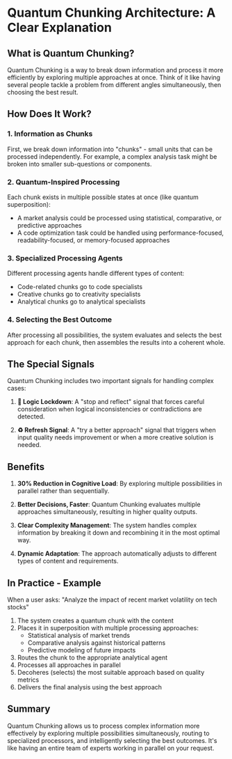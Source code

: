 # Quantum Chunking Architecture: A Clear Explanation

## What is Quantum Chunking?

Quantum Chunking is a way to break down information and process it more efficiently by exploring multiple approaches at once. Think of it like having several people tackle a problem from different angles simultaneously, then choosing the best result.

## How Does It Work?

### 1. Information as Chunks

First, we break down information into "chunks" - small units that can be processed independently. For example, a complex analysis task might be broken into smaller sub-questions or components.

### 2. Quantum-Inspired Processing

Each chunk exists in multiple possible states at once (like quantum superposition):
- A market analysis could be processed using statistical, comparative, or predictive approaches
- A code optimization task could be handled using performance-focused, readability-focused, or memory-focused approaches

### 3. Specialized Processing Agents

Different processing agents handle different types of content:
- Code-related chunks go to code specialists
- Creative chunks go to creativity specialists
- Analytical chunks go to analytical specialists

### 4. Selecting the Best Outcome

After processing all possibilities, the system evaluates and selects the best approach for each chunk, then assembles the results into a coherent whole.

## The Special Signals

Quantum Chunking includes two important signals for handling complex cases:

1. **🥶 Logic Lockdown**: A "stop and reflect" signal that forces careful consideration when logical inconsistencies or contradictions are detected.

2. **♻️ Refresh Signal**: A "try a better approach" signal that triggers when input quality needs improvement or when a more creative solution is needed.

## Benefits

1. **30% Reduction in Cognitive Load**: By exploring multiple possibilities in parallel rather than sequentially.

2. **Better Decisions, Faster**: Quantum Chunking evaluates multiple approaches simultaneously, resulting in higher quality outputs.

3. **Clear Complexity Management**: The system handles complex information by breaking it down and recombining it in the most optimal way.

4. **Dynamic Adaptation**: The approach automatically adjusts to different types of content and requirements.

## In Practice - Example

When a user asks: "Analyze the impact of recent market volatility on tech stocks"

1. The system creates a quantum chunk with the content
2. Places it in superposition with multiple processing approaches:
   - Statistical analysis of market trends
   - Comparative analysis against historical patterns
   - Predictive modeling of future impacts
3. Routes the chunk to the appropriate analytical agent
4. Processes all approaches in parallel
5. Decoheres (selects) the most suitable approach based on quality metrics
6. Delivers the final analysis using the best approach

## Summary

Quantum Chunking allows us to process complex information more effectively by exploring multiple possibilities simultaneously, routing to specialized processors, and intelligently selecting the best outcomes. It's like having an entire team of experts working in parallel on your request.